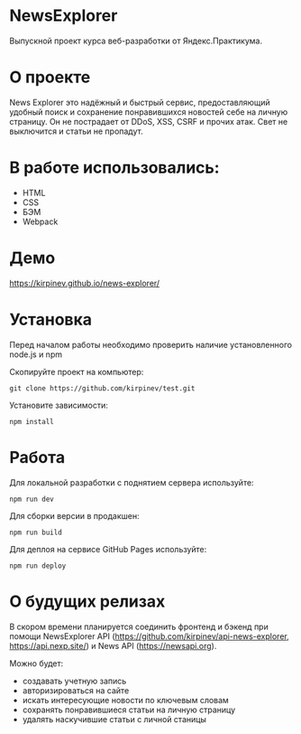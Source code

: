 # NewsExplorer

Выпускной проект курса веб-разработки от Яндекс.Практикума.

# О проекте

News Explorer это надёжный и быстрый сервис, предоставляющий удобный поиск и сохранение понравившихся новостей себе на личную страницу. Он не пострадает от DDoS, XSS, CSRF и прочих атак. Свет не выключится и статьи не пропадут.

# В работе использовались:

- HTML
- CSS
- БЭМ
- Webpack

# Демо

https://kirpinev.github.io/news-explorer/

# Установка

Перед началом работы необходимо проверить наличие установленного node.js и npm

Скопируйте проект на компьютер:

```
git clone https://github.com/kirpinev/test.git
```

Установите зависимости:

```
npm install
```

# Работа

Для локальной разработки с поднятием сервера используйте:

```
npm run dev
```

Для сборки версии в продакшен:

```
npm run build
```

Для деплоя на сервисе GitHub Pages используйте:

```
npm run deploy
```

# О будущих релизах

В скором времени планируется соединить фронтенд и бэкенд при помощи
NewsExplorer API (https://github.com/kirpinev/api-news-explorer, https://api.nexp.site/) и News API (https://newsapi.org).

Можно будет:

- создавать учетную запись
- авторизироваться на сайте
- искать интересующие новости по ключевым словам
- сохранять понравившиеся статьи на личную страницу
- удалять наскучившие статьи с личной станицы
